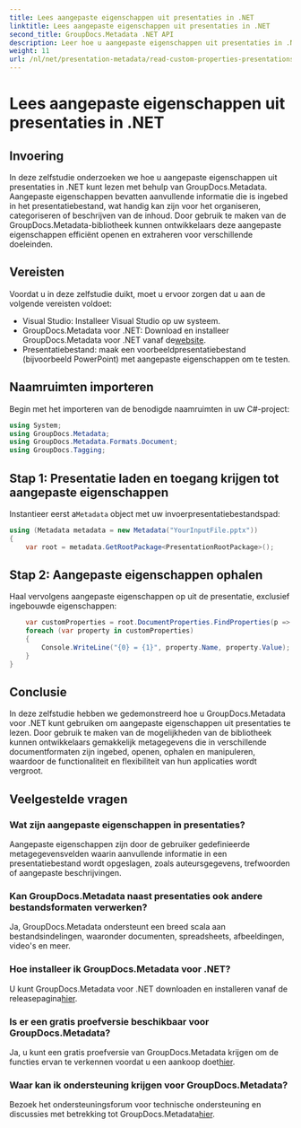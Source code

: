 ```yaml
---
title: Lees aangepaste eigenschappen uit presentaties in .NET
linktitle: Lees aangepaste eigenschappen uit presentaties in .NET
second_title: GroupDocs.Metadata .NET API
description: Leer hoe u aangepaste eigenschappen uit presentaties in .NET leest met GroupDocs.Metadata. Efficiënt toegang krijgen tot metadata en deze ophalen.
weight: 11
url: /nl/net/presentation-metadata/read-custom-properties-presentations/
---
```


# Lees aangepaste eigenschappen uit presentaties in .NET

## Invoering
In deze zelfstudie onderzoeken we hoe u aangepaste eigenschappen uit presentaties in .NET kunt lezen met behulp van GroupDocs.Metadata. Aangepaste eigenschappen bevatten aanvullende informatie die is ingebed in het presentatiebestand, wat handig kan zijn voor het organiseren, categoriseren of beschrijven van de inhoud. Door gebruik te maken van de GroupDocs.Metadata-bibliotheek kunnen ontwikkelaars deze aangepaste eigenschappen efficiënt openen en extraheren voor verschillende doeleinden.
## Vereisten
Voordat u in deze zelfstudie duikt, moet u ervoor zorgen dat u aan de volgende vereisten voldoet:
- Visual Studio: Installeer Visual Studio op uw systeem.
-  GroupDocs.Metadata voor .NET: Download en installeer GroupDocs.Metadata voor .NET vanaf de[website](https://releases.groupdocs.com/metadata/net/).
- Presentatiebestand: maak een voorbeeldpresentatiebestand (bijvoorbeeld PowerPoint) met aangepaste eigenschappen om te testen.

## Naamruimten importeren
Begin met het importeren van de benodigde naamruimten in uw C#-project:
```csharp
using System;
using GroupDocs.Metadata;
using GroupDocs.Metadata.Formats.Document;
using GroupDocs.Tagging;
```
## Stap 1: Presentatie laden en toegang krijgen tot aangepaste eigenschappen
 Instantieer eerst a`Metadata` object met uw invoerpresentatiebestandspad:
```csharp
using (Metadata metadata = new Metadata("YourInputFile.pptx"))
{
    var root = metadata.GetRootPackage<PresentationRootPackage>();
```
## Stap 2: Aangepaste eigenschappen ophalen
Haal vervolgens aangepaste eigenschappen op uit de presentatie, exclusief ingebouwde eigenschappen:
```csharp
    var customProperties = root.DocumentProperties.FindProperties(p => !p.Tags.Contains(Tags.Document.BuiltIn));
    foreach (var property in customProperties)
    {
        Console.WriteLine("{0} = {1}", property.Name, property.Value);
    }
}
```

## Conclusie
In deze zelfstudie hebben we gedemonstreerd hoe u GroupDocs.Metadata voor .NET kunt gebruiken om aangepaste eigenschappen uit presentaties te lezen. Door gebruik te maken van de mogelijkheden van de bibliotheek kunnen ontwikkelaars gemakkelijk metagegevens die in verschillende documentformaten zijn ingebed, openen, ophalen en manipuleren, waardoor de functionaliteit en flexibiliteit van hun applicaties wordt vergroot.

## Veelgestelde vragen
### Wat zijn aangepaste eigenschappen in presentaties?
Aangepaste eigenschappen zijn door de gebruiker gedefinieerde metagegevensvelden waarin aanvullende informatie in een presentatiebestand wordt opgeslagen, zoals auteursgegevens, trefwoorden of aangepaste beschrijvingen.
### Kan GroupDocs.Metadata naast presentaties ook andere bestandsformaten verwerken?
Ja, GroupDocs.Metadata ondersteunt een breed scala aan bestandsindelingen, waaronder documenten, spreadsheets, afbeeldingen, video's en meer.
### Hoe installeer ik GroupDocs.Metadata voor .NET?
 U kunt GroupDocs.Metadata voor .NET downloaden en installeren vanaf de releasepagina[hier](https://releases.groupdocs.com/metadata/net/).
### Is er een gratis proefversie beschikbaar voor GroupDocs.Metadata?
 Ja, u kunt een gratis proefversie van GroupDocs.Metadata krijgen om de functies ervan te verkennen voordat u een aankoop doet[hier](https://releases.groupdocs.com/).
### Waar kan ik ondersteuning krijgen voor GroupDocs.Metadata?
 Bezoek het ondersteuningsforum voor technische ondersteuning en discussies met betrekking tot GroupDocs.Metadata[hier](https://forum.groupdocs.com/c/metadata/14).